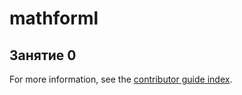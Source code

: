 # mathforml
## Занятие 0

For more information, see the [contributor guide index](https://github.com/Azure/azure-content/blob/master/contributor-guide/contributor-guide-index.md).
